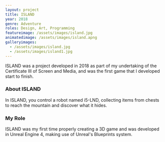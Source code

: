 ```yaml
---
layout: project
title: ISLAND
year: 2018
genre: Adventure
roles: Design, Art, Programming
featureimage: /assets/images/island.jpg
animatedimage: /assets/images/island.apng
galleryimages:
  - /assets/images/island.jpg
  - /assets/images/island1.jpg
---
```


ISLAND was a project developed in 2018 as part of my undertaking of the Certificate III of Screen and Media, and was the first game that I developed start to finish.

### About ISLAND
In ISLAND, you control a robot named i5-LND, collecting items from chests to reach the mountain and discover what it hides.

### My Role
ISLAND was my first time properly creating a 3D game and was developed in Unreal Engine 4, making use of Unreal's Blueprints system.